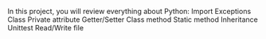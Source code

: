In this project, you will review everything about Python:
    Import
    Exceptions
    Class
    Private attribute
    Getter/Setter
    Class method
    Static method
    Inheritance
    Unittest
    Read/Write file
